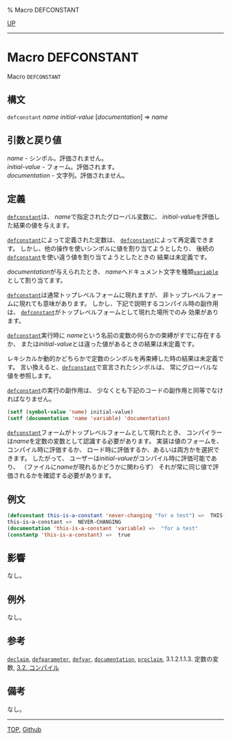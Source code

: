 % Macro DEFCONSTANT

[UP](5.3.html)  

---

# Macro **DEFCONSTANT**


Macro `DEFCONSTANT`


## 構文

`defconstant` *name* *initial-value* [*documentation*] => *name*


## 引数と戻り値

*name* - シンボル。評価されません。  
*initial-value* - フォーム。評価されます。  
*documentation* - 文字列。評価されません。


## 定義

[`defconstant`](5.3.defconstant.html)は、
*name*で指定されたグローバル変数に、
*initial-value*を評価した結果の値を与えます。

[`defconstant`](5.3.defconstant.html)によって定義された定数は、
[`defconstant`](5.3.defconstant.html)によって再定義できます。
しかし、他の操作を使いシンボルに値を割り当てようとしたり、
後続の[`defconstant`](5.3.defconstant.html)を使い違う値を割り当てようとしたときの
結果は未定義です。

*documentation*が与えられたとき、
*name*へドキュメント文字を種類[`variable`](25.2.documentation.html)として割り当てます。

[`defconstant`](5.3.defconstant.html)は通常トップレベルフォームに現れますが、
非トップレベルフォームに現れても意味があります。
しかし、下記で説明するコンパイル時の副作用は、
[`defconstant`](5.3.defconstant.html)がトップレベルフォームとして現れた場所でのみ
効果があります。

[`defconstant`](5.3.defconstant.html)実行時に
*name*という名前の変数の何らかの束縛がすでに存在するか、
または*initial-value*とは違った値があるときの結果は未定義です。

レキシカルか動的かどちらかで定数のシンボルを再束縛した時の結果は未定義です。
言い換えると、[`defconstant`](5.3.defconstant.html)で宣言されたシンボルは、
常にグローバルな値を参照します。

[`defconstant`](5.3.defconstant.html)の実行の副作用は、
少なくとも下記のコードの副作用と同等でなければなりません。

```lisp
(setf (symbol-value 'name) initial-value)
(setf (documentation 'name 'variable) 'documentation)
```

[`defconstant`](5.3.defconstant.html)フォームがトップレベルフォームとして現れたとき、
コンパイラーは*name*を定数の変数として認識する必要があります。
実装は値のフォームを、コンパイル時に評価するか、
ロード時に評価するか、あるいは両方かを選択できます。
したがって、
ユーザーは*initial-value*がコンパイル時に評価可能であり、
（ファイルに*name*が現れるかどうかに関わらず）
それが常に同じ値で評価されるかを確認する必要があります。


## 例文

```lisp
(defconstant this-is-a-constant 'never-changing "for a test") =>  THIS-IS-A-CONSTANT
this-is-a-constant =>  NEVER-CHANGING
(documentation 'this-is-a-constant 'variable) =>  "for a test"
(constantp 'this-is-a-constant) =>  true
```


## 影響

なし。


## 例外

なし。

## 参考

[`declaim`](3.8.declaim.html),
[`defparameter`](5.3.defparameter.html),
[`defvar`](5.3.defparameter.html),
[`documentation`](25.2.documentation.html),
[`proclaim`](3.8.proclaim.html),
3.1.2.1.1.3. 定数の変数,
[3.2. コンパイル](3.2.html)


## 備考

なし。


---
[TOP](index.html),  [Github](https://github.com/nptcl/npt-japanese)


